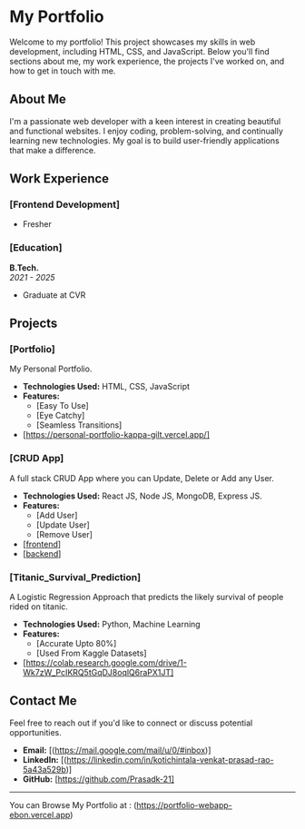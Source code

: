 # My Portfolio

Welcome to my portfolio! This project showcases my skills in web development, including HTML, CSS, and JavaScript. Below you'll find sections about me, my work experience, the projects I've worked on, and how to get in touch with me.

## About Me

I'm a passionate web developer with a keen interest in creating beautiful and functional websites. I enjoy coding, problem-solving, and continually learning new technologies. My goal is to build user-friendly applications that make a difference.

## Work Experience

### [Frontend Development]
- Fresher

### [Education]
**B.Tech.**  
*2021 - 2025*

- Graduate at CVR

## Projects

### [Portfolio]
My Personal Portfolio.

- **Technologies Used:** HTML, CSS, JavaScript
- **Features:**
  - [Easy To Use]
  - [Eye Catchy]
  - [Seamless Transitions]
- [https://personal-portfolio-kappa-gilt.vercel.app/]

### [CRUD App]
A full stack CRUD App where you can Update, Delete or Add any User.

- **Technologies Used:** React JS, Node JS, MongoDB, Express JS.
- **Features:**
  - [Add User]
  - [Update User]
  - [Remove User]
- [[frontend](https://github.com/Prasadk-21/frontend-CRUD)]
- [[backend](https://github.com/Prasadk-21/backend-CRUD)]

### [Titanic_Survival_Prediction]
A Logistic Regression Approach that predicts the likely survival of people rided on titanic.

- **Technologies Used:** Python, Machine Learning
- **Features:**
  - [Accurate Upto 80%]
  - [Used From Kaggle Datasets]
- [https://colab.research.google.com/drive/1-Wk7zW_PcIKRQ5tGqDJ8oqlQ6raPX1JT]

## Contact Me

Feel free to reach out if you'd like to connect or discuss potential opportunities.

- **Email:** [(https://mail.google.com/mail/u/0/#inbox)]
- **LinkedIn:** [(https://linkedin.com/in/kotichintala-venkat-prasad-rao-5a43a529b)]
- **GitHub:** [https://github.com/Prasadk-21]

---

You can Browse My Portfolio at : (https://portfolio-webapp-ebon.vercel.app)

